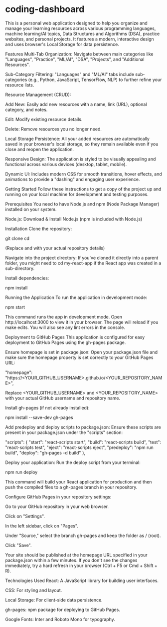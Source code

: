 # coding-dashboard
This is a personal web application designed to help you organize and manage your learning resources across various programming languages, machine learning/AI topics, Data Structures and Algorithms (DSA), practice websites, and personal projects. It features a modern, interactive design and uses browser's Local Storage for data persistence.

Features
Multi-Tab Organization: Navigate between main categories like "Languages", "Practice", "ML/AI", "DSA", "Projects", and "Additional Resources".

Sub-Category Filtering: "Languages" and "ML/AI" tabs include sub-categories (e.g., Python, JavaScript, TensorFlow, NLP) to further refine your resource lists.

Resource Management (CRUD):

Add New: Easily add new resources with a name, link (URL), optional category, and notes.

Edit: Modify existing resource details.

Delete: Remove resources you no longer need.

Local Storage Persistence: All your added resources are automatically saved in your browser's local storage, so they remain available even if you close and reopen the application.

Responsive Design: The application is styled to be visually appealing and functional across various devices (desktop, tablet, mobile).

Dynamic UI: Includes modern CSS for smooth transitions, hover effects, and animations to provide a "dashing" and engaging user experience.

Getting Started
Follow these instructions to get a copy of the project up and running on your local machine for development and testing purposes.

Prerequisites
You need to have Node.js and npm (Node Package Manager) installed on your system.

Node.js: Download & Install Node.js (npm is included with Node.js)

Installation
Clone the repository:

git clone <your-repository-url>
cd <your-repository-name>

(Replace <your-repository-url> and <your-repository-name> with your actual repository details)

Navigate into the project directory:
If you've cloned it directly into a parent folder, you might need to cd my-react-app if the React app was created in a sub-directory.

Install dependencies:

npm install

Running the Application
To run the application in development mode:

npm start

This command runs the app in development mode. Open http://localhost:3000 to view it in your browser. The page will reload if you make edits. You will also see any lint errors in the console.

Deployment to GitHub Pages
This application is configured for easy deployment to GitHub Pages using the gh-pages package.

Ensure homepage is set in package.json:
Open your package.json file and make sure the homepage property is set correctly to your GitHub Pages URL:

"homepage": "https://<YOUR_GITHUB_USERNAME>.github.io/<YOUR_REPOSITORY_NAME>",

Replace <YOUR_GITHUB_USERNAME> and <YOUR_REPOSITORY_NAME> with your actual GitHub username and repository name.

Install gh-pages (if not already installed):

npm install --save-dev gh-pages

Add predeploy and deploy scripts to package.json:
Ensure these scripts are present in your package.json under the "scripts" section:

"scripts": {
  "start": "react-scripts start",
  "build": "react-scripts build",
  "test": "react-scripts test",
  "eject": "react-scripts eject",
  "predeploy": "npm run build",
  "deploy": "gh-pages -d build"
},

Deploy your application:
Run the deploy script from your terminal:

npm run deploy

This command will build your React application for production and then push the compiled files to a gh-pages branch in your repository.

Configure GitHub Pages in your repository settings:

Go to your GitHub repository in your web browser.

Click on "Settings".

In the left sidebar, click on "Pages".

Under "Source," select the branch gh-pages and keep the folder as / (root).

Click "Save".

Your site should be published at the homepage URL specified in your package.json within a few minutes. If you don't see the changes immediately, try a hard refresh in your browser (Ctrl + F5 or Cmd + Shift + R).

Technologies Used
React: A JavaScript library for building user interfaces.

CSS: For styling and layout.

Local Storage: For client-side data persistence.

gh-pages: npm package for deploying to GitHub Pages.

Google Fonts: Inter and Roboto Mono for typography.
